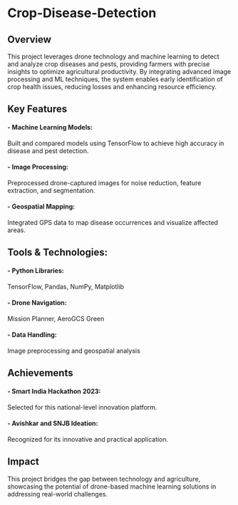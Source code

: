 # Crop-Disease-Detection
## Overview 
This project leverages drone technology and machine learning to detect and analyze crop diseases and pests, providing farmers with precise insights to optimize agricultural productivity. By integrating advanced image processing and ML techniques, the system enables early identification of crop health issues, reducing losses and enhancing resource efficiency.

## Key Features

#### - Machine Learning Models:
   Built and compared models using TensorFlow to achieve high accuracy in disease and pest detection.

#### - Image Processing:
   Preprocessed drone-captured images for noise reduction, feature extraction, and segmentation.

#### - Geospatial Mapping:
   Integrated GPS data to map disease occurrences and visualize affected areas.
   
## Tools & Technologies:
#### - Python Libraries: 
TensorFlow, Pandas, NumPy, Matplotlib
#### - Drone Navigation: 
Mission Planner, AeroGCS Green
#### - Data Handling: 
Image preprocessing and geospatial analysis

## Achievements
#### - Smart India Hackathon 2023: 
Selected for this national-level innovation platform.
#### - Avishkar and SNJB Ideation: 
Recognized for its innovative and practical application.

## Impact
This project bridges the gap between technology and agriculture, showcasing the potential of drone-based machine learning solutions in addressing real-world challenges.

